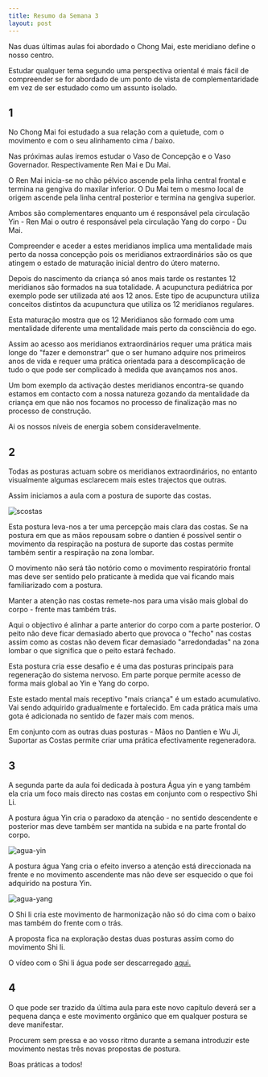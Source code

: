 ```yaml
---
title: Resumo da Semana 3
layout: post
---
```


Nas duas últimas aulas foi abordado o Chong Mai, este meridiano define o nosso centro. 

Estudar qualquer tema segundo uma perspectiva oriental é mais fácil de compreender se for abordado de um ponto de vista de complementaridade em vez de ser estudado como um assunto isolado. 

## 1

No Chong Mai foi estudado a sua relação com a quietude, com o movimento e com o seu alinhamento cima / baixo. 

Nas próximas aulas iremos estudar o Vaso de Concepção e o Vaso Governador. Respectivamente Ren Mai e Du Mai. 

O Ren Mai inicia-se no chão pélvico ascende pela linha central frontal e termina na gengiva do maxilar inferior. O Du Mai tem o mesmo local de origem ascende pela linha central posterior e termina na gengiva superior.

Ambos são complementares enquanto um é responsável pela circulação Yin - Ren Mai o outro é responsável pela circulação Yang do corpo - Du Mai. 

Compreender e aceder a estes meridianos implica uma mentalidade mais perto da nossa concepção pois os meridianos extraordinários são os que atingem o estado de maturação inicial dentro do útero materno. 

Depois do nascimento da criança só anos mais tarde os restantes 12 meridianos são formados na sua totalidade. A acupunctura pediátrica por exemplo pode ser utilizada até aos 12 anos. Este tipo de acupunctura utiliza conceitos distintos da acupunctura que utiliza os 12 meridianos regulares. 

Esta maturação mostra que os 12 Meridianos são formado com uma mentalidade diferente uma mentalidade mais perto da consciência do ego. 

Assim ao acesso aos meridianos extraordinários requer uma prática mais longe do "fazer e demonstrar" que o ser humano adquire nos primeiros anos de vida e requer uma prática orientada para a descomplicação de tudo o que pode ser complicado à medida que avançamos nos anos. 

Um bom exemplo da activação destes meridianos encontra-se quando estamos em contacto com a nossa natureza gozando da mentalidade da criança em que não nos focamos no processo de finalização mas no processo de construção. 

Ai os nossos níveis de energia sobem consideravelmente. 

## 2

Todas as posturas actuam sobre os meridianos extraordinários, no entanto visualmente algumas esclarecem mais estes trajectos que outras. 

Assim iniciamos a aula com a postura de suporte das costas. 

![scostas](https://s3-eu-west-1.amazonaws.com/ck-language/postura-scostas.jpg)

Esta postura leva-nos a ter uma percepção mais clara das costas. Se na postura em que as mãos repousam sobre o dantien é possível sentir o movimento da respiração na postura de suporte das costas permite também sentir a respiração na zona lombar.

O movimento não será tão notório como o movimento respiratório frontal mas deve ser sentido pelo praticante à medida que vai ficando mais familiarizado com a postura. 

Manter a atenção nas costas remete-nos para uma visão mais global do corpo - frente mas também trás.

Aqui o objectivo é alinhar a parte anterior do corpo com a parte posterior. O peito não deve ficar demasiado aberto que provoca o "fecho" nas costas assim como as costas não devem ficar demasiado "arredondadas" na zona lombar o que significa que o peito estará fechado. 

Esta postura cria esse desafio e é uma das posturas principais para regeneração do sistema nervoso. Em parte porque permite acesso de forma mais global ao Yin e Yang do corpo. 

Este estado mental mais receptivo "mais criança" é um estado acumulativo. Vai sendo adquirido gradualmente e fortalecido. Em cada prática mais uma gota é adicionada no sentido de fazer mais com menos.  

Em conjunto com as outras duas posturas - Mãos no Dantien e Wu Ji, Suportar as Costas permite criar uma prática efectivamente regeneradora.

## 3

A segunda parte da aula foi dedicada à postura Água yin e yang também ela cria um foco mais directo nas costas em conjunto com o respectivo Shi Li. 

A postura água Yin cria o paradoxo da atenção - no sentido descendente e posterior mas deve também ser mantida na subida e na parte frontal do corpo. 

![agua-yin](https://s3-eu-west-1.amazonaws.com/ck-language/postura-agua.jpg)

A postura água Yang cria o efeito inverso a atenção está direccionada na frente e no movimento ascendente mas não deve ser esquecido o que foi adquirido na postura Yin. 

![agua-yang](https://s3-eu-west-1.amazonaws.com/ck-language/postura-scostas.jpg)

O Shi li cria este movimento de harmonização não só do cima com o baixo mas também do frente com o trás. 

A proposta fica na exploração destas duas posturas assim como do movimento Shi li.

O vídeo com o Shi li água pode ser descarregado [aqui.](https://s3-eu-west-1.amazonaws.com/ck-language/Shi-li+agua.m4v)

## 4

O que pode ser trazido da última aula para este novo capítulo deverá ser a pequena dança e este movimento orgânico que em qualquer postura se deve manifestar. 

Procurem sem pressa e ao vosso ritmo durante a semana introduzir este movimento nestas três novas propostas de postura. 

Boas práticas a todos!











